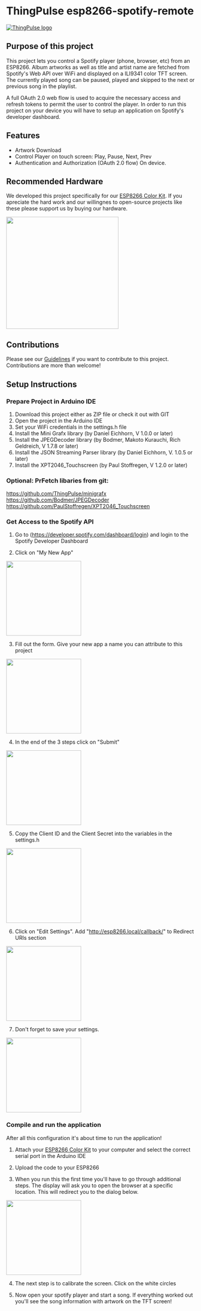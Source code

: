 # ThingPulse esp8266-spotify-remote

[![ThingPulse logo](https://thingpulse.com/assets/ThingPulse-w300.svg)](https://thingpulse.com)

## Purpose of this project

This project lets you control a Spotify player (phone, browser, etc) from an ESP8266. Album artworks as well as title and artist name
are fetched from Spotify's Web API over WiFi and displayed on a ILI9341 color TFT screen. The currently played song can be
paused, played and skipped to the next or previous song in the playlist. 

A full OAuth 2.0 web flow is used to acquire the necessary access and refresh tokens to permit the user to control the player. In order to
run this project on your device you will have to setup an application on Spotify's developer dashboard.

## Features

 - Artwork Download
 - Control Player on touch screen: Play, Pause, Next, Prev
 - Authentication and Authorization (OAuth 2.0 flow) On device. 

## Recommended Hardware

We developed this project specifically for our [ESP8266 Color Kit](https://thingpulse.com/product/esp8266-wifi-color-display-kit-2-4/). If you apreciate the hard work
and our willingnes to open-source projects like these please support us by buying our hardware.

<a href="https://thingpulse.com/product/esp8266-wifi-color-display-kit-2-4/">
  <img src="https://thingpulse.com/wp-content/uploads/2018/01/BoxSmall.jpeg" width="300">
</a>


## Contributions

Please see our [Guidelines](CONTRIBUTING.md) if you want to contribute to this project. Contributions are more than welcome!


## Setup Instructions

### Prepare Project in Arduino IDE

1. Download this project either as ZIP file or check it out with GIT
2. Open the project in the Arduino IDE
3. Set your WiFi credentials in the settings.h file
3. Install the Mini Grafx library (by Daniel Eichhorn, V 1.0.0 or later)
4. Install the JPEGDecoder library (by Bodmer, Makoto Kurauchi, Rich Geldreich, V 1.7.8 or later)
5. Install the JSON Streaming Parser library (by Daniel Eichhorn, V. 1.0.5 or later)
6. Install the XPT2046_Touchscreen (by Paul Stoffregen, V 1.2.0 or later)

### Optional: PrFetch libaries from git:

https://github.com/ThingPulse/minigrafx
https://github.com/Bodmer/JPEGDecoder
https://github.com/PaulStoffregen/XPT2046_Touchscreen




### Get Access to the Spotify API

1. Go to (https://developer.spotify.com/dashboard/login) and login to the Spotify Developer Dashboard

2. Click on "My New App" 
<img src="/images/SpotifyDashboard.png" width="200">

3. Fill out the form. Give your new app a name you can attribute to this project 
<img src="/images/SpotifyAppSignUp1.png" width="200">

4. In the end of the 3 steps click on "Submit" 
<img src="/images/SpotifyppSignUp3.png" width="200">

5. Copy the Client ID and the Client Secret into the variables in the settings.h
<img src="/images/SpotifyCredentials.png" width="200">

6. Click on "Edit Settings". Add "http://esp8266.local/callback/" to Redirect URIs section
<img src="/images/SpotifyAppSettings.png" width="200">

7. Don't forget to save your settings.
<img src="/images/SpotifyAppSettingsSave.png" width="200">


### Compile and run the application

After all this configuration it's about time to run the application! 

1. Attach your [ESP8266 Color Kit](https://thingpulse.com/product/esp8266-wifi-color-display-kit-2-4/) to your computer and select the correct serial port in the Arduino IDE

2. Upload the code to your ESP8266

3. When you run this the first time you'll have to go through additional steps. The display will ask you to open the browser at a specific location. This will redirect you to the dialog below.
<img src="/images/SpotifyConnectScreen.png" width="200">

4. The next step is to calibrate the screen. Click on the white circles

5. Now open your spotify player and start a song. If everything worked out you'll see the song information with artwork on the TFT screen!
